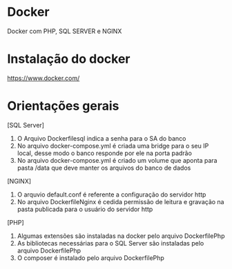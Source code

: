 # Docker
Docker com PHP, SQL SERVER e NGINX

# Instalação do docker
https://www.docker.com/

# Orientações gerais

[SQL Server]
1. O Arquivo Dockerfilesql indica a senha para o SA do banco
2. No arquivo docker-compose.yml é criada uma bridge para o seu IP local, desse modo o banco responde por ele na porta padrão
3. No arquivo docker-compose.yml é criado um volume que aponta para pasta /data que deve manter os arquivos do banco de dados 

[NGINX]
1. O arquvio default.conf é referente a configuração do servidor http
2. No arquivo DockerfileNginx é cedida permissão de leitura e gravação na pasta publicada para o usuário do servidor http

[PHP]
1. Algumas extensões são instaladas na docker pelo arquivo DockerfilePhp
2. As bibliotecas necessárias para o SQL Server são instaladas pelo arquivo DockerfilePhp
3. O composer é instalado pelo arquivo DockerfilePhp

